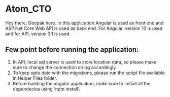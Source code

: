 # Atom_CTO
Hey there, Deepak here. In this application Angular is used as front end and ASP.Net Core Web API is used as back end. 
For Angular, version 10 is used and for API, version 3.1 is used. 

Few point before running the application:
-----------------------------------------
1. In API, local sql server is used to store location data,  so please make sure to change the connection string accordingly.
2. To keep upto date with the migrations, please run the script file available in Helper Files folder.
3. Before building the angular application, make sure to install all the dependecies using 'npm install'.

